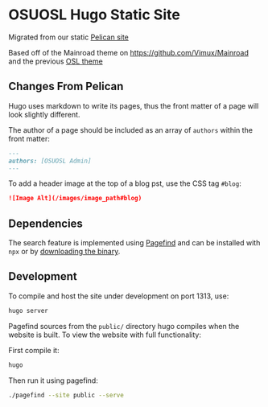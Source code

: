# OSUOSL Hugo Static Site

Migrated from our static [Pelican site](https://github.com/osuosl/osuosl-pelican)

Based off of the Mainroad theme on https://github.com/Vimux/Mainroad and the previous
[OSL theme](https://github.com/osuosl/dougfir-pelican-theme)

## Changes From Pelican

Hugo uses markdown to write its pages, thus the front matter of a page will look slightly different.

The author of a page should be included as an array of `authors` within the front matter:

```md
---
authors: [OSUOSL Admin]
---
```

To add a header image at the top of a blog pst, use the CSS tag `#blog`:

```md
![Image Alt](/images/image_path#blog)
```

## Dependencies

The search feature is implemented using [Pagefind](https://pagefind.app/) and can be installed with `npx` or by
[downloading the binary](https://pagefind.app/docs/installation/#downloading-a-precompiled-binary).

## Development

To compile and host the site under development on port 1313, use:

```bash
hugo server
```

Pagefind sources from the `public/` directory hugo compiles when the website is built. To view the website with full
functionality:

First compile it:

```bash
hugo
```

Then run it using pagefind:

```bash
./pagefind --site public --serve
```
